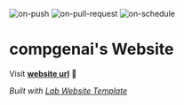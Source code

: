 
  ![on-push](../../actions/workflows/on-push.yaml/badge.svg)
  ![on-pull-request](../../actions/workflows/on-pull-request.yaml/badge.svg)
  ![on-schedule](../../actions/workflows/on-schedule.yaml/badge.svg)

  # compgenai's Website

  Visit **[website url](#)** 🚀

  _Built with [Lab Website Template](https://greene-lab.gitbook.io/lab-website-template-docs)_
